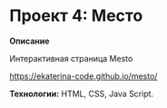 # Проект 4: Место

**Описание**

Интерактивная страница Mesto

https://ekaterina-code.github.io/mesto/

**Технологии:** HTML, CSS, Java Script.

